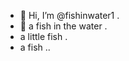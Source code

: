 - 👋 Hi, I’m @fishinwater1 .
- 👋 a fish in the water .
- a little fish .
- a fish ..
<!---
fishinwater1/fishinwater1 is a ✨ special ✨ repository because its `README.md` (this file) appears on your GitHub profile.
You can click the Preview link to take a look at your changes.
--->
